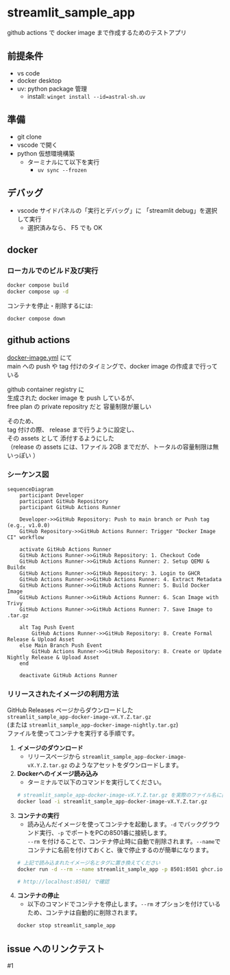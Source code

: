 # streamlit_sample_app

github actions で docker image まで作成するためのテストアプリ

## 前提条件

- vs code
- docker desktop
- uv: python package 管理
  - install: `winget install --id=astral-sh.uv`

## 準備

- git clone
- vscode で開く
- python 仮想環境構築
  - ターミナルにて以下を実行
    - `uv sync --frozen`

## デバッグ

- vscode サイドパネルの「実行とデバッグ」に 「streamlit debug」を選択して実行
  - 選択済みなら、 F5 でも OK

## docker 

### ローカルでのビルド及び実行

```bash
docker compose build
docker compose up -d
```

コンテナを停止・削除するには:

```bash
docker compose down
```

## github actions

[docker-image.yml](./.github/workflows/docker-image.yml) にて  
main への push や tag 付けのタイミングで、docker image の作成まで行っている

github container registry に  
生成された docker image を push しているが、  
free plan の private repositry だと 容量制限が厳しい  

そのため、  
tag 付けの際、 release まで行うように設定し、  
その assets として 添付するようにした  
（release の assets には、1ファイル 2GB までだが、トータルの容量制限は無いっぽい ）

### シーケンス図

```mermaid
sequenceDiagram
    participant Developer
    participant GitHub Repository
    participant GitHub Actions Runner

    Developer->>GitHub Repository: Push to main branch or Push tag (e.g., v1.0.0)
    GitHub Repository->>GitHub Actions Runner: Trigger "Docker Image CI" workflow

    activate GitHub Actions Runner
    GitHub Actions Runner->>GitHub Repository: 1. Checkout Code
    GitHub Actions Runner->>GitHub Actions Runner: 2. Setup QEMU & Buildx
    GitHub Actions Runner->>GitHub Repository: 3. Login to GHCR
    GitHub Actions Runner->>GitHub Actions Runner: 4. Extract Metadata
    GitHub Actions Runner->>GitHub Actions Runner: 5. Build Docker Image
    GitHub Actions Runner->>GitHub Actions Runner: 6. Scan Image with Trivy
    GitHub Actions Runner->>GitHub Actions Runner: 7. Save Image to .tar.gz

    alt Tag Push Event
        GitHub Actions Runner->>GitHub Repository: 8. Create Formal Release & Upload Asset
    else Main Branch Push Event
        GitHub Actions Runner->>GitHub Repository: 8. Create or Update Nightly Release & Upload Asset
    end

    deactivate GitHub Actions Runner

```
### リリースされたイメージの利用方法

GitHub Releases ページからダウンロードした  
`streamlit_sample_app-docker-image-vX.Y.Z.tar.gz`  
(または `streamlit_sample_app-docker-image-nightly.tar.gz`)   
ファイルを使ってコンテナを実行する手順です。

1. **イメージのダウンロード**
   - リリースページから `streamlit_sample_app-docker-image-vX.Y.Z.tar.gz` のようなアセットをダウンロードします。
1. **Dockerへのイメージ読み込み**
   - ターミナルで以下のコマンドを実行してください。
    ```bash
    # streamlit_sample_app-docker-image-vX.Y.Z.tar.gz を実際のファイル名に置き換えてください
    docker load -i streamlit_sample_app-docker-image-vX.Y.Z.tar.gz
    ```
1. **コンテナの実行**
   - 読み込んだイメージを使ってコンテナを起動します。`-d` でバックグラウンド実行、`-p` でポートをPCの8501番に接続します。  
     `--rm` を付けることで、コンテナ停止時に自動で削除されます。`--name`でコンテナに名前を付けておくと、後で停止するのが簡単になります。
    ```bash
    # 上記で読み込まれたイメージ名とタグに置き換えてください
    docker run -d --rm --name streamlit_sample_app -p 8501:8501 ghcr.io/sifi-imaging-temp-org/streamlit_sample_app:vX.Y.Z

    # http://localhost:8501/ で確認
    ```
1. **コンテナの停止**
   - 以下のコマンドでコンテナを停止します。`--rm` オプションを付けているため、コンテナは自動的に削除されます。
    ```bash
    docker stop streamlit_sample_app
    ```

## issue へのリンクテスト

#1